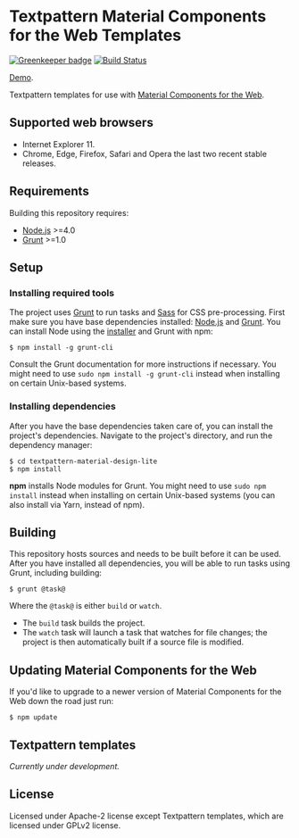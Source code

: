 # Textpattern Material Components for the Web Templates

[![Greenkeeper badge](https://badges.greenkeeper.io/philwareham/textpattern-material-components-web.svg)](https://greenkeeper.io/)
[![Build Status](https://img.shields.io/travis/philwareham/textpattern-material-components-web/master.svg)](https://travis-ci.org/philwareham/textpattern-material-components-web)

[Demo](http://material-components-web.philwareham.co.uk/).

Textpattern templates for use with [Material Components for the Web](https://material.io/components/web/).

## Supported web browsers

* Internet Explorer 11.
* Chrome, Edge, Firefox, Safari and Opera the last two recent stable releases.

## Requirements

Building this repository requires:

* [Node.js](https://nodejs.org/) >=4.0
* [Grunt](https://gruntjs.com/) >=1.0

## Setup

### Installing required tools

The project uses [Grunt](https://gruntjs.com/) to run tasks and [Sass](http://sass-lang.com/) for CSS pre-processing. First make sure you have base dependencies installed: [Node.js](https://nodejs.org/) and [Grunt](https://gruntjs.com/). You can install Node using the [installer](https://nodejs.org/) and Grunt with npm:

```ShellSession
$ npm install -g grunt-cli
```

Consult the Grunt documentation for more instructions if necessary. You might need to use `sudo npm install -g grunt-cli` instead when installing on certain Unix-based systems.

### Installing dependencies

After you have the base dependencies taken care of, you can install the project's dependencies. Navigate to the project's directory, and run the dependency manager:

```ShellSession
$ cd textpattern-material-design-lite
$ npm install
```

**npm** installs Node modules for Grunt. You might need to use `sudo npm install` instead when installing on certain Unix-based systems (you can also install via Yarn, instead of npm).

## Building

This repository hosts sources and needs to be built before it can be used. After you have installed all dependencies, you will be able to run tasks using Grunt, including building:

```ShellSession
$ grunt @task@
```

Where the `@task@` is either `build` or `watch`.

* The `build` task builds the project.
* The `watch` task will launch a task that watches for file changes; the project is then automatically built if a source file is modified.

## Updating Material Components for the Web

If you'd like to upgrade to a newer version of Material Components for the Web down the road just run:

```ShellSession
$ npm update
```

## Textpattern templates

*Currently under development.*

## License

Licensed under Apache-2 license except Textpattern templates, which are licensed under GPLv2 license.
